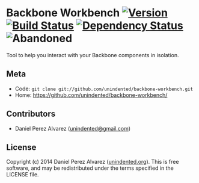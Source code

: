 # Backbone Workbench [![Version](https://img.shields.io/npm/v/backbone-workbench.svg)](https://www.npmjs.com/package/backbone-workbench) [![Build Status](https://img.shields.io/travis/unindented/backbone-workbench.svg)](http://travis-ci.org/unindented/backbone-workbench) [![Dependency Status](https://img.shields.io/gemnasium/unindented/backbone-workbench.svg)](https://gemnasium.com/unindented/backbone-workbench) ![Abandoned](https://img.shields.io/badge/status-abandoned-red.svg)

Tool to help you interact with your Backbone components in isolation.


## Meta

* Code: `git clone git://github.com/unindented/backbone-workbench.git`
* Home: <https://github.com/unindented/backbone-workbench/>


## Contributors

* Daniel Perez Alvarez ([unindented@gmail.com](mailto:unindented@gmail.com))


## License

Copyright (c) 2014 Daniel Perez Alvarez ([unindented.org](https://unindented.org/)). This is free software, and may be redistributed under the terms specified in the LICENSE file.
